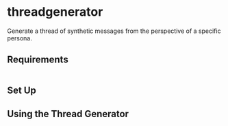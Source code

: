 # threadgenerator
Generate a thread of synthetic messages from the perspective of a specific persona. 

## Requirements
```
```
## Set Up 


## Using the Thread Generator
